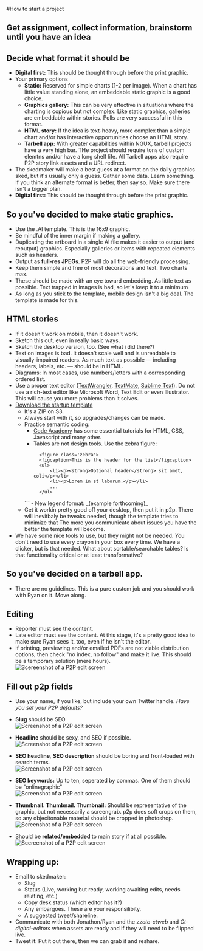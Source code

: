#How to start a project
## Get assignment, collect information, brainstorm until you have an idea
## Decide what format it should be
* **Digital first:** This should be thought through before the print graphic. 
* Your primary options
  - **Static:** Reserved for simple charts (1-2 per image). When a chart has little value standing alone, an embeddable static graphic is a good choice.
  - **Graphics gallery:** This can be very effective in situations where the charting is copious but not complex. Like static graphics, galleries are embeddable within stories. Polls are very successful in this format.
  - **HTML story:** If the idea is text-heavy, more complex than a simple chart and/or has interactive opportunities choose an HTML story.
  - **Tarbell app:** With greater capabilities within NGUX, tarbell projects have a very high bar. THe project should require tons of custom elemtns and/or have a long shelf life. All Tarbell apps also require P2P story link assets and a URL redirect.
* The skedmaker will make a best guess at a format on the daily graphics sked, but it's usually only a guess. Gather some data. Learn something. If you think an alternate format is better, then say so. Make sure there isn't a bigger plan.
* **Digital first:** This should be thought through before the print graphic. 

## So you've decided to make static graphics.
* Use the .AI template. This is the 16x9 graphic.
* Be mindful of the inner margin if making a gallery.
* Duplicating the artboard in a single AI file makes it easier to output (and reoutput) graphics. Especially galleries or items with repeated elements such as headers.
* Output as **full-res JPEGs**. P2P will do all the web-friendly processing.
* Keep them simple and free of most decorations and text. Two charts max.
* These should be made with an eye toward embedding. As little text as possible. Text trapped in images is bad, so let's keep it to a minimum
* As long as you stick to the template, mobile design isn't a big deal. The template is made for this.

## HTML stories
* If it doesn't work on mobile, then it doesn't work.
* Sketch this out, even in really basic ways.
* Sketch the desktop version, too. (See what i did there?)
* Text on images is bad. It doesn't scale well and is unreadable to visually-impaired readers. As much text as possible — including headers, labels, etc. — should be in HTML.
* Diagrams: In most cases, use numbers/letters with a corresponding ordered list.
* Use a proper text editor ([TextWrangler](http://www.barebones.com/products/textwrangler/), [TextMate](http://macromates.com/), [Sublime Text](http://www.sublimetext.com/)). Do not use a rich-text editor like Microsoft Word, Text Edit or even Illustrator. This will cause you more problems than it solves. 
* [Download the startup template](http://photodesk.chicagotribune.com.s3.amazonaws.com/graphics-toolbox/graphics-html-story-template.zip)
  + It's a ZIP on S3.
  + Always start with it, so upgrades/changes can be made.
  + Practice semantic coding:
    - [Code Academy](http://www.codecademy.com/) has some essential tutorials for HTML, CSS, Javascript and many other.
    - Tables are not design tools. Use the zebra figure:
      ```
      	<figure class='zebra'>
		<figcaption>This is the header for the list</figcaption>
		<ul>
			<li><p><strong>Optional header</strong> sit amet, coli</p></li>
			<li><p>Lorem in st laborum.</p></li>
			...
		</ul>
	</figure>
      ```
    - New legend format: _(example forthcoming)_
  + Get it workin pretty good off your desktop, then put it in p2p. There will inevitbaly be tweaks needed, though the template tries to minimize that The more you communicate about issues you have the better the template will become.
* We have some nice tools to use, but they might not be needed. You don't need to use every crayon in your box every time. We have a clicker, but is that needed. What about sortable/searchable tables? Is that functionality critical or at least transformative? 

## So you've decided on a tarbell app. 
* There are no guidelines. This is a pure custom job and you should work with Ryan on it. Move along.

## Editing
* Reporter must see the content.
* Late editor must see the content. At this stage, it's a pretty good idea to make sure Ryan sees it, too, even if he isn't the editor.
* If printing, previewing and/or emailed PDFs are not viable distribution options, then check "no index, no follow" and make it live. This should be a temporary solution (mere hours). ![Scereenshot of a P2P edit screen](http://photodesk.chicagotribune.com.s3.amazonaws.com/graphics-toolbox/documentation/no-index-no-follow.png)


## Fill out p2p fields
* Use your name, if you like, but include your own Twitter handle. _Have you set your P2P defaults?_
* **Slug** should be SEO  
  ![Screenshot of a P2P edit screen](http://photodesk.chicagotribune.com.s3.amazonaws.com/graphics-toolbox/documentation/slug.png) 

* **Headline** should be sexy, and SEO if possible.  
  ![Screenshot of a P2P edit screen](http://photodesk.chicagotribune.com.s3.amazonaws.com/graphics-toolbox/documentation/headline.png)

* **SEO headline**, **SEO description** should be boring and front-loaded with search terms.  
  ![Screenshot of a P2P edit screen](http://photodesk.chicagotribune.com.s3.amazonaws.com/graphics-toolbox/documentation/seo-headline.png)

* **SEO keywords:** Up to ten, seperated by commas. One of them should be "onlinegraphic"  
  ![Screenshot of a P2P edit screen](http://photodesk.chicagotribune.com.s3.amazonaws.com/graphics-toolbox/documentation/keyword.png)

* **Thumbnail. Thumbnail. Thumbnail:** Should be representative of the graphic, but not necessarily a screengrab. p2p does soft crops on them, so any objecitonable material should be cropped in photoshop.  
  ![Screenshot of a P2P edit screen](http://photodesk.chicagotribune.com.s3.amazonaws.com/graphics-toolbox/documentation/thumbnail.png)

* Should be **related/embedded** to main story if at all possible.  
  ![Scereenshot of a P2P edit screen](http://photodesk.chicagotribune.com.s3.amazonaws.com/graphics-toolbox/documentation/related.png)

## Wrapping up:
* Email to skedmaker: 
  - Slug
  - Status (Live, working but ready, working awaiting edits, needs relating, etc.)
  - Copy desk status (which editor has it?)
  - Any embargoes. These are your responsilibity.
  - A suggested tweet/shareline.
* Communicate with both Jonathon/Ryan and the *zzctc-ctweb* and *Ct-digital-editors* when assets are ready and if they will need to be flipped live.
* Tweet it: Put it out there, then we can grab it and reshare.



